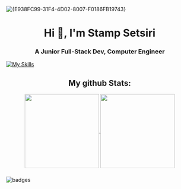 ![{E938FC99-31F4-4D02-8007-F0186FB19743}](https://github.com/user-attachments/assets/dfecbf5d-8844-4f34-8ce0-aaa8a813de8b)<h1 align="center">Hi 👋, I'm Stamp Setsiri</h1>
<h3 align="center">A Junior Full-Stack Dev, Computer Engineer</h3>

<p align="left">
</p>



[![My Skills](https://skillicons.dev/icons?i=figma,ps,pr,arduino,bash,java,c,cs,cpp,py,bootstrap,css,html,js,ts,php,docker,git,kubernetes,azure,latex,linux,mysql,nginx,nodejs,react&theme=dark)](https://skillicons.dev)

<h2 align="center"> My github Stats:</h2>
<div align="center">
<a href="https://github.com/anuraghazra/github-readme-stats">
  <img height=200 align="center" src="https://github-readme-stats.vercel.app/api?username=setsiri" />
</a>
<a href="https://github.com/anuraghazra/convoychat">
  <img height=200 align="center" src="https://github-readme-stats.vercel.app/api/top-langs?username=setsiri&layout=compact&langs_count=8&card_width=320" />
</a>
</div>

<h3></h3>

![badges](https://img.shields.io/badge/Last_Github_Profile_Update-14_Nov_2024-blue?style=flat)
